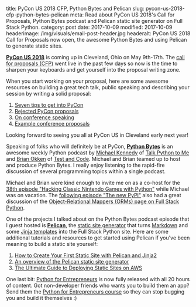 title: PyCon US 2018 CFP, Python Bytes and Pelican
slug: pycon-us-2018-cfp-python-bytes-pelican
meta: Read about PyCon US 2018's Call for Proposals, Python Bytes podcast and Pelican static site generator on Full Stack Python.
category: post
date: 2017-10-09
modified: 2017-10-09
headerimage: /img/visuals/email-post-header.jpg
headeralt: PyCon US 2018 Call for Proposals now open, the awesome Python Bytes and using Pelican to generate static sites.


[**PyCon US 2018**](https://us.pycon.org/2018/) is coming up in Cleveland, Ohio
on May 9th-17th. The 
[call for proposals (CFP)](https://us.pycon.org/2018/speaking/talks/) 
went live in the past few days so now is the time to sharpen your keyboards 
and get yourself into the proposal writing zone. 

When you start working on your proposal, here are some awesome resources 
on building a great tech talk, public speaking and describing your session
by writing a solid proposal:

1. [Seven tips to get into PyCon](https://emptysqua.re/blog/seven-tips-for-pycon/)
1. [Rejected PyCon proposals](http://akaptur.com/blog/2014/09/11/rejected-pycon-proposals/)
1. [On conference speaking](https://hynek.me/articles/speaking/)
1. [Example conference proposals](http://www.oreilly.com/conferences/sample_proposals.html)

Looking forward to seeing you all at PyCon US in Cleveland early next year!


Speaking of folks who will definitely be at PyCon, 
[**Python Bytes**](https://pythonbytes.fm/) is an awesome weekly Python
podcast by [Michael Kennedy](https://twitter.com/mkennedy) of 
[Talk Python to Me](https://talkpython.fm/) and 
[Brian Okken](https://twitter.com/brianokken) of 
[Test and Code](http://testandcode.com/). Michael and Brian teamed up to
host and produce Python Bytes. I really enjoy listening to the rapid-fire 
discussion of several programming topics within a single podcast. 

Michael and Brian were kind enough to invite me on as a co-host for the
[38th episode "Hacking Classic Nintendo Games with Python"](https://pythonbytes.fm/episodes/show/38/hacking-classic-nintendo-games-with-python)
while Michael was on vacation. 
The [following episode "The new PyPI"](https://pythonbytes.fm/episodes/show/39/the-new-pypi) 
also had a great discussion of the 
[Object-Relational Mappers (ORMs) page on Full Stack Python](/object-relational-mappers-orms.html).


One of the projects I talked about on the Python Bytes podcast episode that
I guest hosted is [**Pelican**](http://docs.getpelican.com/en/stable/), the
[static site generator](/static-site-generator.html) 
that turns [Markdown](/markdown.html) and some 
[Jinja templates](/jinja2.html) into the 
Full Stack Python site. Here are some additional tutorials and resources
to get started using Pelican if you've been meaning to build a static site 
yourself:

1. [How to Create Your First Static Site with Pelican and Jinja2](/blog/generating-static-websites-pelican-jinja2-markdown.html)
1. [An overview of the Pelican static site generator](/pelican.html)
1. [The Ultimate Guide to Deploying Static Sites on AWS](https://stormpath.com/blog/ultimate-guide-deploying-static-site-aws)


One last bit: [Python for Entrepreneurs](https://training.talkpython.fm/courses/explore_entrepreneurs/python-for-entrepreneurs-build-and-launch-your-online-business) 
is now fully released with all 20 hours of content. Got non-developer 
friends who wants you to build them an app? Send them the 
[Python for Entrepreneurs course](https://training.talkpython.fm/courses/explore_entrepreneurs/python-for-entrepreneurs-build-and-launch-your-online-business) 
so they can stop bugging you and build it themselves :)

